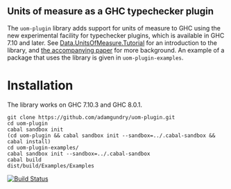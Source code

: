 Units of measure as a GHC typechecker plugin
--------------------------------------------

The `uom-plugin` library adds support for units of measure to GHC using the new experimental facility for typechecker plugins, which is available in GHC 7.10 and later.  See [Data.UnitsOfMeasure.Tutorial](https://github.com/adamgundry/uom-plugin/blob/master/uom-plugin/src/Data/UnitsOfMeasure/Tutorial.hs) for an introduction to the library, and [the accompanying paper](http://adam.gundry.co.uk/pub/typechecker-plugins/) for more background.  An example of a package that uses the library is given in `uom-plugin-examples`.


Installation
============

The library works on GHC 7.10.3 and GHC 8.0.1.

    git clone https://github.com/adamgundry/uom-plugin.git
    cd uom-plugin
    cabal sandbox init
    (cd uom-plugin && cabal sandbox init --sandbox=../.cabal-sandbox && cabal install)
    cd uom-plugin-examples/
    cabal sandbox init --sandbox=../.cabal-sandbox
    cabal build
    dist/build/Examples/Examples


[![Build Status](https://travis-ci.org/adamgundry/uom-plugin.svg?branch=master)](https://travis-ci.org/adamgundry/uom-plugin)

